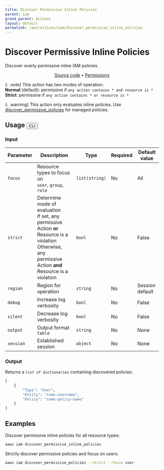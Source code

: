 ```yaml
---
title: Discover Permissive Inline Policies
parent: iam
grand_parent: Actions
layout: default
permalink: /aws/actions/iam/discover_permissive_inline_policies
---
```


# Discover Permissive Inline Policies

Discover overly permissive inline IAM policies.

<p align="center">
   <a href="https://github.com/avtomat-hub/avtomat-aws/tree/main/avtomat_aws/services/iam/discover_permissive_inline_policies.py">Source code</a> •
   <a href="/aws/permissions/iam/discover_permissive_inline_policies">Permissions</a>
</p>

{: .note}
This action has two modes of operation: <br>
**Normal** (default): permissive if `any action contains * and resource is *` <br>
**Strict**: permissive if `any action contains * or resource is *` <br>

{: .warning}
This action only evaluates inline policies.
Use [discover_permissive_policies](/aws/actions/iam/discover_permissive_policies) for managed policies.

## Usage <button id="toggleButton" class="btn fs-3" onclick="toggleTables()">CLI</button>

### Input

| Parameter | Description                                                                                                                                                        | Type           | Required | Default value   |
|-----------|--------------------------------------------------------------------------------------------------------------------------------------------------------------------|----------------|----------|-----------------|
| `focus`   | Resource types to focus on <br> `user`, `group`, `role`                                                                                                            | `list(string)` | No       | All             |
| `strict`  | Determine mode of evaluation <br>If set, any permissive Action **or** Resource is a violation <br>Otherwise, any permissive Action **and** Resource is a violation | `bool`         | No       | False           |
| `region`  | Region for operation                                                                                                                                               | `string`       | No       | Session default |
| `debug`   | Increase log verbosity                                                                                                                                             | `bool`         | No       | False           |
| `silent`  | Decrease log verbosity                                                                                                                                             | `bool`         | No       | False           |
| `output`  | Output format <br/> `table`                                                                                                                                        | `string`       | No       | None            |
| `session` | Established session                                                                                                                                                | `object`       | No       | None            |

### Output

Returns a `list of dictionaries` containing discovered policies:

```python
[
    {
        "Type": "User",
        "Entity": "some-username",
        "Policy": "some-policy-name"
    }
]
```

<div markdown="1" id="cli" style="display: block;">

## Examples

Discover permissive inline policies for all resource types:

```bash
aaws iam discover_permissive_inline_policies
```

Strictly discover permissive policies and focus on users:

```bash
aaws iam discover_permissive_policies --strict --focus user
```

</div>

<div markdown="1" id="prog" style="display: none;">

## Examples

Discover permissive inline policies for all resource types:

```python
from avtomat_aws import iam

response = iam.discover_permissive_inline_policies()
```

Strictly discover permissive policies and focus on users:

```python
from avtomat_aws import iam

response = iam.discover_permissive_policies(strict=True, focus=["user"])
```

</div>

<script>
  function toggleTables() {
    var cli = document.getElementById("cli");
    var prog = document.getElementById("prog");
    var toggleButton = document.getElementById("toggleButton");
    if (cli.style.display === "none") {
      cli.style.display = "block";
      prog.style.display = "none";
      toggleButton.innerHTML = "CLI";
    } else {
      cli.style.display = "none";
      prog.style.display = "block";
      toggleButton.innerHTML = "Programmatic";
    } 
  }
</script>
